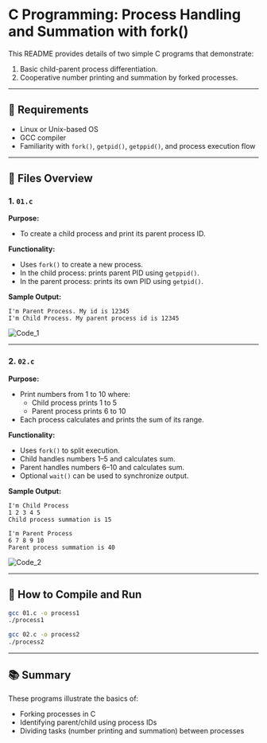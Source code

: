 # C Programming: Process Handling and Summation with fork()

This README provides details of two simple C programs that demonstrate:
1. Basic child-parent process differentiation.
2. Cooperative number printing and summation by forked processes.

---

## 🔧 Requirements
- Linux or Unix-based OS
- GCC compiler
- Familiarity with `fork()`, `getpid()`, `getppid()`, and process execution flow

---

## 📁 Files Overview

### 1. `01.c`
**Purpose:**
- To create a child process and print its parent process ID.

**Functionality:**
- Uses `fork()` to create a new process.
- In the child process: prints parent PID using `getppid()`.
- In the parent process: prints its own PID using `getpid()`.

**Sample Output:**
```
I'm Parent Process. My id is 12345
I'm Child Process. My parent process id is 12345
```
![Code_1](https://github.com/user-attachments/assets/3634317c-5f99-4f9c-b4b0-c515bf30aaf0)

---

### 2. `02.c`
**Purpose:**
- Print numbers from 1 to 10 where:
  - Child process prints 1 to 5
  - Parent process prints 6 to 10
- Each process calculates and prints the sum of its range.

**Functionality:**
- Uses `fork()` to split execution.
- Child handles numbers 1–5 and calculates sum.
- Parent handles numbers 6–10 and calculates sum.
- Optional `wait()` can be used to synchronize output.

**Sample Output:**
```
I'm Child Process
1 2 3 4 5
Child process summation is 15

I'm Parent Process
6 7 8 9 10
Parent process summation is 40
```
![Code_2](https://github.com/user-attachments/assets/40dfc361-2207-4636-b960-de55748ca794)

---

## 🧪 How to Compile and Run
```sh
gcc 01.c -o process1
./process1

gcc 02.c -o process2
./process2
```

---

## 📚 Summary
These programs illustrate the basics of:
- Forking processes in C
- Identifying parent/child using process IDs
- Dividing tasks (number printing and summation) between processes
